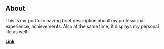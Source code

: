 ## About

This is my portfolio having brief description about my professional experience, achievements. Also at the same time, it displays my personal life as well.

**[Link](https://varun-2301/github.io/)**
